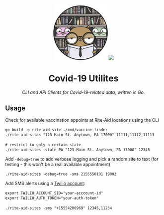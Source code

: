 <p align="center">
<img src="https://raw.githubusercontent.com/ashleymcnamara/gophers/master/NERDY.png" width=175 />
<img src="https://d2q79iu7y748jz.cloudfront.net/s/_squarelogo/73ec9cb60ab678cef553b9d4b46744b4" width=150 />
</p>

<h1 align="center">Covid-19 Utilites</h1>

<p align="center"><i>CLI and API Clients for Covid-19-related data, written in Go.</i></p>

## Usage

Check for available vaccination appoints at Rite-Aid locations using the CLI

```shell
go build -o rite-aid-site ./cmd/vaccine-finder
./rite-aid-sites "123 Main St. Anytown, PA 17000" 11111,11112,11113

# restrict to only a certain state
./rite-aid-sites -state PA "123 Main St. Anytown, PA 17000" 12345
```

Add `-debug=true` to add verbose logging and pick a random site to text (for testing - this won't be a real available appointment)

```shell
./rite-aid-sites -debug=true -sms 2155550101 19002
```

Add SMS alerts using a [Twilio account](https://www.twilio.com/sms):

```shell
export TWILIO_ACCOUNT_SID="your-acccount-id"
export TWILIO_AUTH_TOKEN="your-auth-token"

./rite-aid-sites -sms "+15554206969" 12345,11234
```
